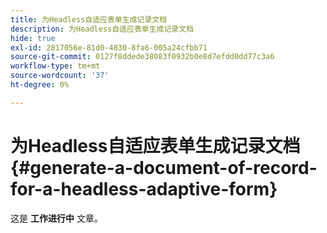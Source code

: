 ```yaml
---
title: 为Headless自适应表单生成记录文档
description: 为Headless自适应表单生成记录文档
hide: true
exl-id: 2817056e-81d0-4830-8fa6-005a24cfbb71
source-git-commit: 0127f8ddede38083f0932b0e8d7efdd0dd77c3a6
workflow-type: tm+mt
source-wordcount: '37'
ht-degree: 0%

---
```


# 为Headless自适应表单生成记录文档 {#generate-a-document-of-record-for-a-headless-adaptive-form}

<span class="preview"> 这是 **工作进行中** 文章。</span>
